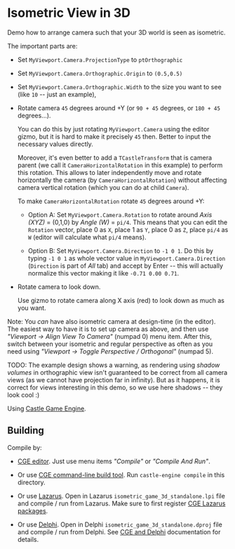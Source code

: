 # Isometric View in 3D

Demo how to arrange camera such that your 3D world is seen as isometric.

The important parts are:

- Set `MyViewport.Camera.ProjectionType` to `ptOrthographic`

- Set `MyViewport.Camera.Orthographic.Origin` to `(0.5,0.5)`

- Set `MyViewport.Camera.Orthographic.Width` to the size you want to see (like `10` -- just an example),

- Rotate camera `45` degrees around +Y (or `90 + 45` degrees, or `180 + 45` degrees...).

    You can do this by just rotating `MyViewport.Camera` using the editor gizmo, but it is hard to make it precisely `45` then. Better to input the necessary values directly.

    Moreover, it's even better to add a `TCastleTransform` that is camera parent (we call it `CameraHorizontalRotation` in this example) to perform this rotation. This allows to later independently move and rotate horizontally the camera (by `CameraHorizontalRotation`) without affecting camera vertical rotation (which you can do at child `Camera`).

    To make `CameraHorizontalRotation` rotate `45` degrees around +Y:

    - Option A: Set `MyViewport.Camera.Rotation` to rotate around _Axis (XYZ)_ = (0,1,0) by _Angle (W)_ = `pi/4`. This means that you can edit the `Rotation` vector, place 0 as `X`, place 1 as `Y`, place 0 as `Z`, place `pi/4` as `W` (editor will calculate what `pi/4` means).

    - Option B: Set `MyViewport.Camera.Direction` to `-1 0 1`. Do this by typing `-1 0 1` as whole vector value in `MyViewport.Camera.Direction` (`Direction` is part of _All_ tab) and accept by Enter -- this will actually normalize this vector making it like `-0.71 0.00 0.71`.

- Rotate camera to look down.

    Use gizmo to rotate camera along X axis (red) to look down as much as you want.

Note: You *can* have also isometric camera at design-time (in the editor). The easiest way to have it is to set up camera as above, and then use _"Viewport -> Align View To Camera"_ (numpad 0) menu item. After this, switch between your isometric and regular perspective as often as you need using _"Viewport -> Toggle Perspective / Orthogonal"_ (numpad 5).

TODO: The example design shows a warning, as rendering using _shadow volumes_ in orthographic view isn't guaranteed to be correct from all camera views (as we cannot have projection far in infinity). But as it happens, it is correct for views interesting in this demo, so we use here shadows -- they look cool :)

Using [Castle Game Engine](https://castle-engine.io/).

## Building

Compile by:

- [CGE editor](https://castle-engine.io/editor). Just use menu items _"Compile"_ or _"Compile And Run"_.

- Or use [CGE command-line build tool](https://castle-engine.io/build_tool). Run `castle-engine compile` in this directory.

- Or use [Lazarus](https://www.lazarus-ide.org/). Open in Lazarus `isometric_game_3d_standalone.lpi` file and compile / run from Lazarus. Make sure to first register [CGE Lazarus packages](https://castle-engine.io/lazarus).

- Or use [Delphi](https://www.embarcadero.com/products/Delphi). Open in Delphi `isometric_game_3d_standalone.dproj` file and compile / run from Delphi. See [CGE and Delphi](https://castle-engine.io/delphi) documentation for details.

